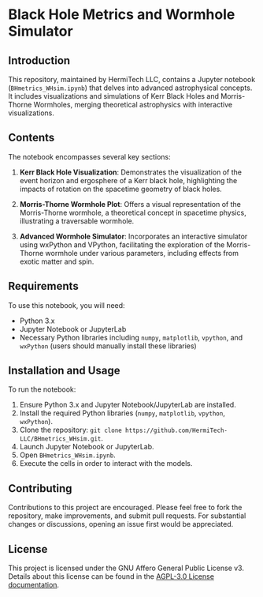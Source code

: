 
# Black Hole Metrics and Wormhole Simulator

## Introduction

This repository, maintained by HermiTech LLC, contains a Jupyter notebook (`BHmetrics_WHsim.ipynb`) that delves into advanced astrophysical concepts. It includes visualizations and simulations of Kerr Black Holes and Morris-Thorne Wormholes, merging theoretical astrophysics with interactive visualizations.

## Contents

The notebook encompasses several key sections:

1. **Kerr Black Hole Visualization**: Demonstrates the visualization of the event horizon and ergosphere of a Kerr black hole, highlighting the impacts of rotation on the spacetime geometry of black holes.

2. **Morris-Thorne Wormhole Plot**: Offers a visual representation of the Morris-Thorne wormhole, a theoretical concept in spacetime physics, illustrating a traversable wormhole.

3. **Advanced Wormhole Simulator**: Incorporates an interactive simulator using wxPython and VPython, facilitating the exploration of the Morris-Thorne wormhole under various parameters, including effects from exotic matter and spin.

## Requirements

To use this notebook, you will need:

- Python 3.x
- Jupyter Notebook or JupyterLab
- Necessary Python libraries including `numpy`, `matplotlib`, `vpython`, and `wxPython` (users should manually install these libraries)

## Installation and Usage

To run the notebook:

1. Ensure Python 3.x and Jupyter Notebook/JupyterLab are installed.
2. Install the required Python libraries (`numpy`, `matplotlib`, `vpython`, `wxPython`).
3. Clone the repository: `git clone https://github.com/HermiTech-LLC/BHmetrics_WHsim.git`.
4. Launch Jupyter Notebook or JupyterLab.
5. Open `BHmetrics_WHsim.ipynb`.
6. Execute the cells in order to interact with the models.

## Contributing

Contributions to this project are encouraged. Please feel free to fork the repository, make improvements, and submit pull requests. For substantial changes or discussions, opening an issue first would be appreciated.

## License

This project is licensed under the GNU Affero General Public License v3. Details about this license can be found in the [AGPL-3.0 License documentation](https://www.gnu.org/licenses/agpl-3.0.en.html).
